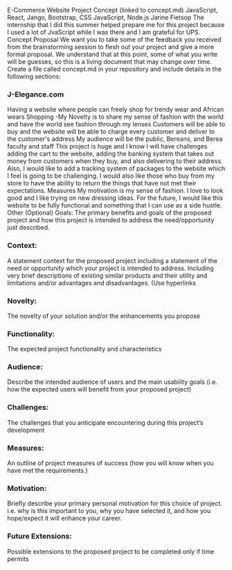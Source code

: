 E-Commerce Website
Project Concept (linked to concept.md)
JavaScript, React, Jango, Bootstrap, CSS
JavaScript, Node.js
Jarine Fietsop
The internship that I did this summer helped prepare me for this project because I used a lot of JvaScript while I was there and I am grateful for UPS.
Concept Proposal
We want you to take some of the feedback you received from the brainstorming session to flesh out your project and give a more formal proposal. We understand that at this point, some of what you write will be guesses, so this is a living document that may change over time. Create a file called concept.md in your repository and include details in the following sections:

### J-Elegance.com
Having a website where people can freely shop for trendy wear and African wears
Shopping -My Novelty is to share my sense of fashion with the world and have the world see fashion through my lenses
Customers will be able to buy and the website will be able to charge every customer and deliver to the customer's address
My audience will be the public, Bereans, and Berea faculty and staff
This project is huge and I know I will have challenges adding the cart to the website, adding the banking system that takes out money from customers when they buy, and also delivering to their address. Also, I would like to add a tracking system of packages to the website which I feel is going to be challenging. I would also like those who buy from my store to have the ability to return the things that have not met their expectations.
Measures
My motivation is my sense of fashion. I love to look good and I like trying on new dressing ideas.
For the future, I would like this website to be fully functional and something that I can use as a side hustle.
Other (Optional)
Goals: The primary benefits and goals of the proposed project and how this project is intended to address the need/opportunity just described.

### Context: 
A statement context for the proposed project including a statement of the need or opportunity which your project is intended to address. Including very brief descriptions of existing similar products and their utility and limitations and/or advantages and disadvantages. (Use hyperlinks

### Novelty: 
The novelty of your solution and/or the enhancements you propose

### Functionality: 
The expected project functionality and characteristics

### Audience: 
Describe the intended audience of users and the main usability goals (i.e. how the expected users will benefit from your proposed project)

### Challenges: 
The challenges that you anticipate encountering during this project’s development

### Measures: 
An outline of project measures of success (how you will know when you have met the requirements.)

### Motivation: 
Briefly describe your primary personal motivation for this choice of project. i.e. why is this important to you, why you have selected it, and how you hope/expect it will enhance your career.

### Future Extensions: 
Possible extensions to the proposed project to be completed only if time permits



